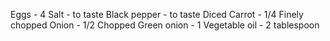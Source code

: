 Eggs - 4
Salt - to taste
Black pepper - to taste
Diced Carrot - 1/4
Finely chopped Onion - 1/2
Chopped Green onion - 1
Vegetable oil - 2 tablespoon
